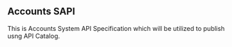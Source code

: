 ## Accounts SAPI

This is Accounts System API Specification which will be utilized to publish usng API Catalog.